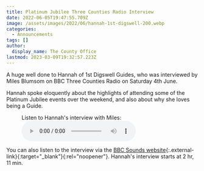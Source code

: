 ```yaml
---
title: Platinum Jubilee Three Counties Radio Interview
date: 2022-06-05T19:47:55.709Z
image: /assets/images/2022/06/hannah-1st-digswell-200.webp
categories:
  - Announcements
tags: []
author:
  display_name: The County Office
lastmod: 2023-03-09T19:32:57.223Z
---
```

A huge well done to Hannah of 1st Digswell Guides, who was interviewed by Miles Blumsom on BBC Three Counties Radio on Saturday 4th June.

Hannah spoke eloquently about the highlights of attending some of the Platinum Jubilee events over the weekend, and also about why she loves being a Guide.

<figure>
    <figcaption>Listen to Hannah's interview with Miles:</figcaption>
    <audio
        controls
        src="/assets/docs/2022/three-counties-radio-interview-hannah-maskrey-jubilee.mp4">
            <a href="/assets/docs/2022/three-counties-radio-interview-hannah-maskrey-jubilee.mp4">Download the interview</a>
    </audio>
</figure>

You can also listen to the interview via the [BBC Sounds website](https://www.bbc.co.uk/sounds/play/p0c7jbkr){:.external-link}{:target="_blank"}{:rel="noopener"}. Hannah's interview starts at 2 hr, 11 min.
